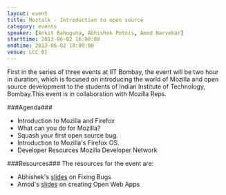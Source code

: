 ```yaml
---
layout: event
title: Moztalk - Introduction to open source
category: events
speaker: [Ankit Bahuguna, Abhishek Potnis, Amod Narvekar] 
starttime: 2013-06-02 16:00:00
endtime: 2013-06-02 18:00:00
venue: LCC 01
--- 
```

First in the series of three events at IIT Bombay, the event will be two hour in duration, which is focused on introducing the world of Mozilla and open source development to the students of Indian Institute of Technology, Bombay.This event is in collaboration with Mozilla Reps.

###Agenda###

*    Introduction to Mozilla and Firefox
*    What can you do for Mozilla?
*    Squash your first open source bug.
*    Introduction to Mozilla's Firefox OS.
*    Developer Resources Mozilla Developer Network

###Resources###
The resources for the event are: 

* Abhishek's [slides](http://abhishekvp.github.io/Talks/mozTalk@IITB/) on Fixing Bugs
* Amod's [slides](http://amodnn.github.io/MozTalk/IITB/owa.html) on creating Open Web Apps
